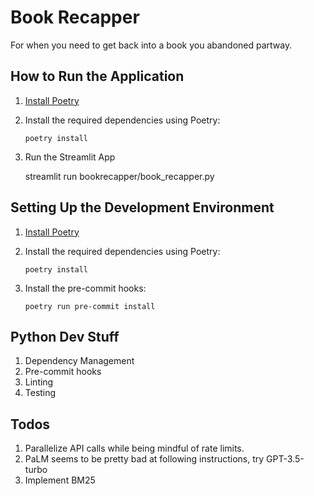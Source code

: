 # Book Recapper
For when you need to get back into a book you abandoned partway.

## How to Run the Application

1. [Install Poetry](https://python-poetry.org/docs/#installation)
2. Install the required dependencies using Poetry:

       poetry install

3. Run the Streamlit App

      streamlit run bookrecapper/book_recapper.py

## Setting Up the Development Environment
1. [Install Poetry](https://python-poetry.org/docs/#installation)
2. Install the required dependencies using Poetry:

       poetry install

3. Install the pre-commit hooks:

       poetry run pre-commit install


## Python Dev Stuff

1. Dependency Management
2. Pre-commit hooks
3. Linting
4. Testing

## Todos

1. Parallelize API calls while being mindful of rate limits.
2. PaLM seems to be pretty bad at following instructions, try GPT-3.5-turbo
3. Implement BM25
